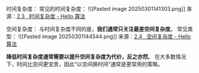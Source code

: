 时间复杂度：
	常见的时间复杂度：
	![[Pasted image 20250301141303.png]]
	来源：[2.3   时间复杂度 - Hello 算法](https://www.hello-algo.com/chapter_computational_complexity/time_complexity/#234)


空间复杂度：
	与时间复杂度不同的是，**我们通常只关注最差空间复杂度**。
	常见类型：
	![[Pasted image 20250301144544.png]]
	来源：[2.4   空间复杂度 - Hello 算法](https://www.hello-algo.com/chapter_computational_complexity/space_complexity/#242)


**降低时间复杂度通常需要以提升空间复杂度为代价，反之亦然**。
在大多数情况下，时间比空间更宝贵，因此“以空间换时间”通常是更常用的策略。
